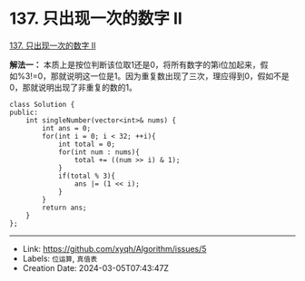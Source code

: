# 137. 只出现一次的数字 II

[137. 只出现一次的数字 II](https://leetcode.cn/problems/single-number-ii/)

**解法一：**
本质上是按位判断该位取1还是0，将所有数字的第i位加起来，假如%3!=0，那就说明这一位是1。因为重复数出现了三次，理应得到0，假如不是0，那就说明出现了非重复的数的1。
```
class Solution {
public:
    int singleNumber(vector<int>& nums) {
        int ans = 0;
        for(int i = 0; i < 32; ++i){
            int total = 0;
            for(int num : nums){
                total += ((num >> i) & 1);
            }
            if(total % 3){
                ans |= (1 << i);
            }
        }
        return ans;
    }
};
```

---

* Link: https://github.com/xyqh/Algorithm/issues/5
* Labels: `位运算`, `真值表`
* Creation Date: 2024-03-05T07:43:47Z
